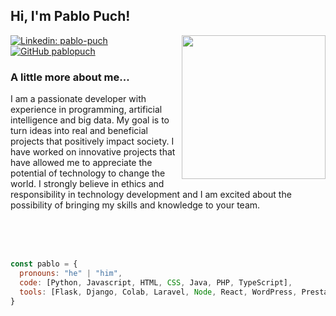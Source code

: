 <h2> Hi, I'm Pablo Puch!</h2>

<img align='right' src="https://media.giphy.com/media/M9gbBd9nbDrOTu1Mqx/giphy.gif" width="230">

<!-- <p><em>Programmer and developer in Artificial Intelligence & Big Data</em></p> -->

[![Linkedin: pablo-puch](https://img.shields.io/badge/-pablopuch-blue?style=flat-square&logo=Linkedin&logoColor=white&link=https://www.linkedin.com/in/pablo-puch/)](https://www.linkedin.com/in/pablopuch/)
[![GitHub pablopuch](https://img.shields.io/github/followers/pablopuch?label=follow&style=social)](https://github.com/pablopuch)

### A little more about me...  

<p align="left">I am a passionate developer with experience in programming, artificial intelligence and big data. My goal is to turn ideas into real and beneficial projects that positively impact society. I have worked on innovative projects that have allowed me to appreciate the potential of technology to change the world. I strongly believe in ethics and responsibility in technology development and I am excited about the possibility of bringing my skills and knowledge to your team.</p>

<br />
<br />
<br />

```javascript
const pablo = {
  pronouns: "he" | "him",
  code: [Python, Javascript, HTML, CSS, Java, PHP, TypeScript],
  tools: [Flask, Django, Colab, Laravel, Node, React, WordPress, Prestashop],
}
```
<!--
<img align="center" src="https://media.giphy.com/media/SWoSkN6DxTszqIKEqv/giphy.gif" alt="Coder GIF" width="400" height="300">

-->
